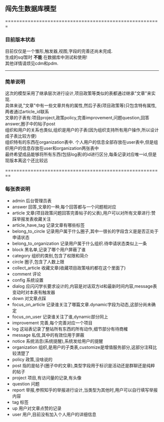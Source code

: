 ## 闯先生数据库模型   
=======================================================
### 目前版本状态
目前仅仅是一个雏形,触发器,视图,字段的完善还尚未完成.   
生成的sql暂时 **不能** 在数据库中测试和使用!   
其他详情请烦见cdm和pdm.   

----------------------------------------   
### 简单说明
这次的模型采用了继承层次进行设计,项目政策等类似的表都通过继承"文章"来实现.  
具体来说,"文章"中有一些文章共有的属性,然后子表(项目政策等)只包含特有属性,两者通过article_id联系  
文章的子表有:项目project,政策policy,完善improvement,问题question,回答answer,圈子中的帖子post   
组织和用户的关系也类似,组织是用户的子表(因为组织支持所有用户操作,所以设计成子表比较方便)  
组织特有的东西在organization表中.     个人用户的信息全部存放在user表中,但是组织用户的信息存放在user和organization两张表中   
最终希望成品能够将所有东西(包括log表)的id进行区分,每条记录对应唯一id,但是现版本离这个还比较远

========================================================
### 每张表说明
- admin                     后台管理员表
- answer                    回答,文章的一种,每个回答都与一个问题相对应
- article                   文章(项目政策问题回答完善帖子的父表),用户可以对所有文章进行:赞踩举报发表收藏关注
- article_have_tag          记录文章有哪些标签
- belong_to_circle          记录用户属于什么圈子,其中一很长的字段含义是是否正处于申请状态
- belong_to_organization    记录用户属于什么组织.待申请状态类似上一条
- block                     黑名单,记录了哪个用户屏蔽了谁
- category                  组织的类别,包含了权限和简介
- circle                    圈子,包含了人数上限
- collect_article           收藏文章(收藏项目政策啥的都在这个里面了)
- comment                   评论
- config                    系统设置
- dialog                    应闪闪学长要求设计的,内容是对话双方id和最新时间内容,message表变动时对本表有触发器
- down                      对文章点踩
- focus_on_article          记录谁关注了哪篇文章.dynamic字段为动态,这部分尚未确定
- focus_on_user             记录谁关注了谁,dynamic部分同上
- improvement               完善,每个完善对应一个项目
- log                       这站表记录了整站所有东西的所有动作,细节部分有待商榷
- message                   私信,其中的有效位用于屏蔽
- notice                    系统消息(系统提醒),系统发给用户的提醒
- organization              组织,是用户的子类表,customize是增值服务部分,这部分注释比较清楚了
- policy                    政策,没啥说的
- post                      指的是帖子(圈子中的文章),类型字段用于标识是活动还是群聊还是纯粹的帖子
- project                   项目,有访问量的记录,有头像
- question                  问题
- report                    举报,参照知乎的举报进行设计,当类型为其他时,用户可以自行填写举报内容
- tag                       标签
- up                        用户对文章点赞的记录
- user                      用户,目前没有加入个人用户的详细信息
